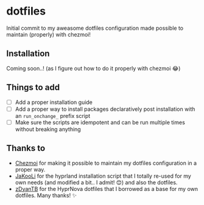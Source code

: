 # dotfiles

Initial commit to my aweasome dotfiles configuration made possible to maintain (properly) with chezmoi!

## Installation

Coming soon..! (as I figure out how to do it properly with chezmoi 😂)

## Things to add

- [ ] Add a proper installation guide
- [ ] Add a proper way to install packages declaratively post installation with an `run_onchange_` prefix script
- [ ] Make sure the scripts are idempotent and can be run multiple times without breaking anything

## Thanks to

- [Chezmoi](https://www.chezmoi.io/) for making it possible to maintain my dotfiles configuration in a proper way.
- [JaKooLi](https://github.com/JaKooLit/Arch-Hyprland/tree/main) for the hyprland installation script that I totally re-used for my own needs (and modified a bit.. I admit! 😊) and also the dotfiles.
- [zDyanTB](https://github.com/zDyanTB/HyprNova) for the HyprNova dotfiles that I borrowed as a base for my own dotfiles. Many thanks! ✨
